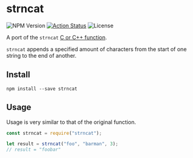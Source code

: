 # strncat

![NPM Version](https://img.shields.io/npm/v/strncat)
[![Action Status](https://github.com/itsbasvandam/strncat/actions/workflows/npm-publish.yml/badge.svg)](https://github.com/itsbasvandam/strncat)
![License](https://img.shields.io/npm/l/strncat)

A port of the `strncat` [C or C++ function](https://en.cppreference.com/w/cpp/string/byte/strncat).

`strncat` appends a specified amount of characters from the start of one string to the end of another.

## Install
```
npm install --save strncat
```

## Usage
Usage is very similar to that of the original function.

```javascript
const strncat = require("strncat");

let result = strncat("foo", "barman", 3);
// result = "foobar"
```